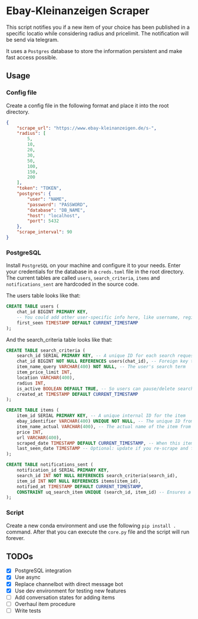# Ebay-Kleinanzeigen Scraper

This script notifies you if a new item of your choice has been published in a specific locatio while considering radius and pricelimit.
The notification will be send via telegram.

It uses a `Postgres` database to store the information persistent and make fast access possible.

## Usage

### Config file
Create a config file in the following format and place it into the root directory.
```JSON
{
    "scrape_url": "https://www.ebay-kleinanzeigen.de/s-",
    "radius": [
        5,
        10,
        20,
        30,
        50,
        100,
        150,
        200
    ],
    "token": "TOKEN",
    "postgres": {
        "user": "NAME",
        "password": "PASSWORD",
        "database": "DB_NAME",
        "host": "localhost",
        "port": 5432
    },
    "scrape_interval": 90
}
```

### PostgreSQL

Install `PostgreSQL` on your machine and configure it to your needs.
Enter your credentials for the database in a `creds.toml` file in the root directory. The current tables are called `users`, `search_criteria`, `items` and `notifications_sent` are hardcoded in the source code.

The users table looks like that:

```SQL
CREATE TABLE users (
    chat_id BIGINT PRIMARY KEY,
    -- You could add other user-specific info here, like username, registration_date, etc.
    first_seen TIMESTAMP DEFAULT CURRENT_TIMESTAMP
);
```

And the search_criteria table looks like that:

```SQL
CREATE TABLE search_criteria (
    search_id SERIAL PRIMARY KEY, -- A unique ID for each search request
    chat_id BIGINT NOT NULL REFERENCES users(chat_id), -- Foreign key to users table
    item_name_query VARCHAR(400) NOT NULL, -- The user's search term
    item_price_limit INT,
    location VARCHAR(400),
    radius INT,
    is_active BOOLEAN DEFAULT TRUE, -- So users can pause/delete searches
    created_at TIMESTAMP DEFAULT CURRENT_TIMESTAMP
);
```

```SQL
CREATE TABLE items (
    item_id SERIAL PRIMARY KEY, -- A unique internal ID for the item
    ebay_identifier VARCHAR(400) UNIQUE NOT NULL, -- The unique ID from eBay
    item_name_actual VARCHAR(400), -- The actual name of the item from eBay
    price INT,
    url VARCHAR(400),
    scraped_date TIMESTAMP DEFAULT CURRENT_TIMESTAMP, -- When this item was first scraped
    last_seen_date TIMESTAMP -- Optional: update if you re-scrape and find it again
);
```

```SQL
CREATE TABLE notifications_sent (
    notification_id SERIAL PRIMARY KEY,
    search_id INT NOT NULL REFERENCES search_criteria(search_id),
    item_id INT NOT NULL REFERENCES items(item_id),
    notified_at TIMESTAMP DEFAULT CURRENT_TIMESTAMP,
    CONSTRAINT uq_search_item UNIQUE (search_id, item_id) -- Ensures a user is notified only once per item for a specific search
);
```

### Script

Create a new conda environment and use the following `pip install .` command. After that you can execute the `core.py` file and the script will run forever.

## TODOs

* [x] PostgreSQL integration
* [x] Use async
* [x] Replace channelbot with direct message bot
* [x] Use dev environment for testing new features
* [ ] Add conversation states for adding items
* [ ] Overhaul item procedure
* [ ] Write tests
